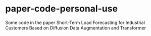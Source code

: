 # paper-code-personal-use
Some code in the paper Short-Term Load Forecasting for Industrial Customers  Based on Diffusion Data Augmentation and Transformer
